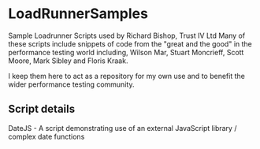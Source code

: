 LoadRunnerSamples
=================

Sample Loadrunner Scripts used by Richard Bishop, Trust IV Ltd
Many of these scripts include snippets of code from the "great and the good" 
in the performance testing world including, Wilson Mar, Stuart Moncrieff, 
Scott Moore, Mark Sibley and Floris Kraak.

I keep them here to act as a repository for my own use and to benefit the
wider performance testing community.  

Script details
--------------

DateJS - A script demonstrating use of an external JavaScript library / complex date functions
